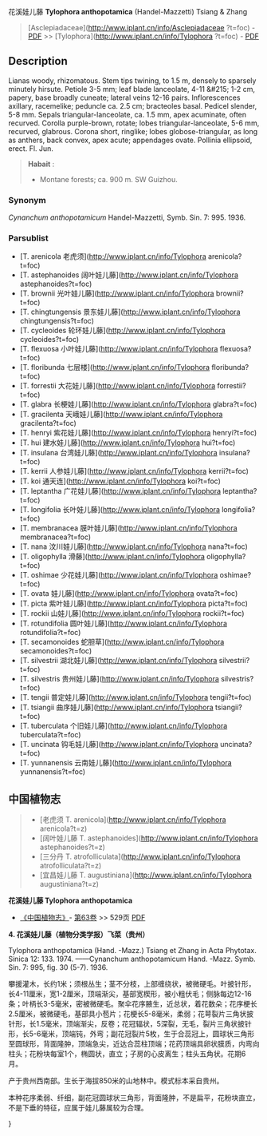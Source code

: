 花溪娃儿藤 **Tylophora anthopotamica** (Handel-Mazzetti) Tsiang & Zhang

> [Asclepiadaceae](http://www.iplant.cn/info/Asclepiadaceae ?t=foc) - [PDF](http://iplant.cn/foc/pdf/Asclepiadaceae.pdf) >> [Tylophora](http://www.iplant.cn/info/Tylophora ?t=foc) - [PDF](http://www.iplant.cn/foc/pdf/Tylophora.pdf)

## Description

Lianas woody, rhizomatous. Stem tips twining, to 1.5 m, densely to sparsely minutely hirsute. Petiole 3-5 mm; leaf blade lanceolate, 4-11 &amp;#215; 1-2 cm, papery, base broadly cuneate; lateral veins 12-16 pairs. Inflorescences axillary, racemelike; peduncle ca. 2.5 cm; bracteoles basal. Pedicel slender, 5-8 mm. Sepals triangular-lanceolate, ca. 1.5 mm, apex acuminate, often recurved. Corolla purple-brown, rotate; lobes triangular-lanceolate, 5-6 mm, recurved, glabrous. Corona short, ringlike; lobes globose-triangular, as long as anthers, back convex, apex acute; appendages ovate. Pollinia ellipsoid, erect. Fl. Jun.

> **Habait** : 
>* Montane forests; ca. 900 m. SW Guizhou.

### Synonym
*Cynanchum anthopotamicum* Handel-Mazzetti, Symb. Sin. 7: 995. 1936.

### Parsublist

* [T.  arenicola  老虎须](http://www.iplant.cn/info/Tylophora arenicola?t=foc)
* [T.  astephanoides  阔叶娃儿藤](http://www.iplant.cn/info/Tylophora astephanoides?t=foc)
* [T.  brownii  光叶娃儿藤](http://www.iplant.cn/info/Tylophora brownii?t=foc)
* [T.  chingtungensis  景东娃儿藤](http://www.iplant.cn/info/Tylophora chingtungensis?t=foc)
* [T.  cycleoides  轮环娃儿藤](http://www.iplant.cn/info/Tylophora cycleoides?t=foc)
* [T.  flexuosa  小叶娃儿藤](http://www.iplant.cn/info/Tylophora flexuosa?t=foc)
* [T.  floribunda  七层楼](http://www.iplant.cn/info/Tylophora floribunda?t=foc)
* [T.  forrestii  大花娃儿藤](http://www.iplant.cn/info/Tylophora forrestii?t=foc)
* [T.  glabra  长梗娃儿藤](http://www.iplant.cn/info/Tylophora glabra?t=foc)
* [T.  gracilenta  天峨娃儿藤](http://www.iplant.cn/info/Tylophora gracilenta?t=foc)
* [T.  henryi  紫花娃儿藤](http://www.iplant.cn/info/Tylophora henryi?t=foc)
* [T.  hui  建水娃儿藤](http://www.iplant.cn/info/Tylophora hui?t=foc)
* [T.  insulana  台湾娃儿藤](http://www.iplant.cn/info/Tylophora insulana?t=foc)
* [T.  kerrii  人参娃儿藤](http://www.iplant.cn/info/Tylophora kerrii?t=foc)
* [T.  koi  通天连](http://www.iplant.cn/info/Tylophora koi?t=foc)
* [T.  leptantha  广花娃儿藤](http://www.iplant.cn/info/Tylophora leptantha?t=foc)
* [T.  longifolia  长叶娃儿藤](http://www.iplant.cn/info/Tylophora longifolia?t=foc)
* [T.  membranacea  膜叶娃儿藤](http://www.iplant.cn/info/Tylophora membranacea?t=foc)
* [T.  nana  汶川娃儿藤](http://www.iplant.cn/info/Tylophora nana?t=foc)
* [T.  oligophylla  滑藤](http://www.iplant.cn/info/Tylophora oligophylla?t=foc)
* [T.  oshimae  少花娃儿藤](http://www.iplant.cn/info/Tylophora oshimae?t=foc)
* [T.  ovata  娃儿藤](http://www.iplant.cn/info/Tylophora ovata?t=foc)
* [T.  picta  紫叶娃儿藤](http://www.iplant.cn/info/Tylophora picta?t=foc)
* [T.  rockii  山娃儿藤](http://www.iplant.cn/info/Tylophora rockii?t=foc)
* [T.  rotundifolia  圆叶娃儿藤](http://www.iplant.cn/info/Tylophora rotundifolia?t=foc)
* [T.  secamonoides  蛇胆草](http://www.iplant.cn/info/Tylophora secamonoides?t=foc)
* [T.  silvestrii  湖北娃儿藤](http://www.iplant.cn/info/Tylophora silvestrii?t=foc)
* [T.  silvestris  贵州娃儿藤](http://www.iplant.cn/info/Tylophora silvestris?t=foc)
* [T.  tengii  普定娃儿藤](http://www.iplant.cn/info/Tylophora tengii?t=foc)
* [T.  tsiangii  曲序娃儿藤](http://www.iplant.cn/info/Tylophora tsiangii?t=foc)
* [T.  tuberculata  个旧娃儿藤](http://www.iplant.cn/info/Tylophora tuberculata?t=foc)
* [T.  uncinata  钩毛娃儿藤](http://www.iplant.cn/info/Tylophora uncinata?t=foc)
* [T.  yunnanensis  云南娃儿藤](http://www.iplant.cn/info/Tylophora yunnanensis?t=foc)

## 中国植物志

> * [老虎须  T.  arenicola](http://www.iplant.cn/info/Tylophora arenicola?t=z)
> * [阔叶娃儿藤  T.  astephanoides](http://www.iplant.cn/info/Tylophora astephanoides?t=z)
> * [三分丹  T.  atrofolliculata](http://www.iplant.cn/info/Tylophora atrofolliculata?t=z)
> * [宜昌娃儿藤  T.  augustiniana](http://www.iplant.cn/info/Tylophora augustiniana?t=z)

**花溪娃儿藤 Tylophora anthopotamica**

* [《中国植物志》](http://www.iplant.cn/frps)- [第63卷](http://www.iplant.cn/frps/vol/63) >> 529页 [PDF](http://www.iplant.cn/frps/pdf/63/529.pdf)

**4. 花溪娃儿藤（植物分类学报）飞菜（贵州）**

Tylophora anthopotamica (Hand. -Mazz.) Tsiang et Zhang in Acta Phytotax. Sinica 12: 133. 1974. ——Cynanchum anthopotamicum Hand. -Mazz. Symb. Sin. 7: 995, fig. 30 (5-7). 1936.

攀援灌木，长约1米；须根丛生；茎不分枝，上部缠绕状，被微硬毛。叶披针形，长4-11厘米，宽1-2厘米，顶端渐尖，基部宽楔形，被小粗伏毛；侧脉每边12-16条；叶柄长3-5毫米，密被微硬毛。聚伞花序腋生，近总状，着花数朵；花序梗长2.5厘米，被微硬毛，基部具小苞片；花梗长5-8毫米，柔弱；花萼裂片三角状披针形，长1.5毫米，顶端渐尖，反卷；花冠辐状，5深裂，无毛，裂片三角状披针形，长5-6毫米，顶端钝，外弯；副花冠裂片5枚，生于合蕊冠上，圆球状三角形至圆球形，背面隆肿，顶端急尖，近达合蕊柱顶端；花药顶端具卵状膜质，内弯向柱头；花粉块每室1个，椭圆状，直立；子房的心皮离生；柱头五角状。花期6月。

产于贵州西南部。生长于海拔850米的山地林中。模式标本采自贵州。

本种花序柔弱、纤细，副花冠圆球状三角形，背面隆肿，不是扁平，花粉块直立，不是下垂的特征，应属于娃儿藤属较为合理。

}